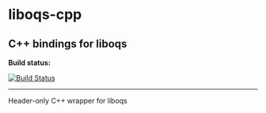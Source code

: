 # liboqs-cpp

## C++ bindings for liboqs

**Build status:**

[![Build Status](https://api.travis-ci.com/open-quantum-safe/liboqs-cpp.svg?branch=master)](https://travis-ci.org/open-quantum-safe/liboqs-cpp)

---

Header-only C++ wrapper for liboqs

